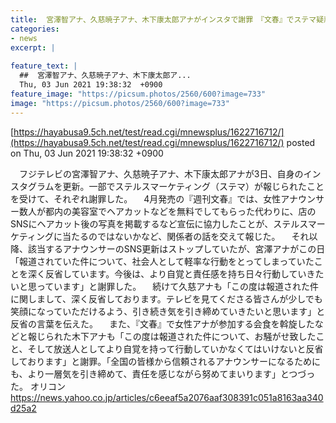```yaml
---
title:  宮澤智アナ、久慈暁子アナ、木下康太郎アナがインスタで謝罪　『文春』でステマ疑惑報道  
categories:
- news
excerpt: |
  
feature_text: |
  ##  宮澤智アナ、久慈暁子アナ、木下康太郎ア...
  Thu, 03 Jun 2021 19:38:32  +0900
feature_image: "https://picsum.photos/2560/600?image=733"
image: "https://picsum.photos/2560/600?image=733"
---
```


[https://hayabusa9.5ch.net/test/read.cgi/mnewsplus/1622716712/](https://hayabusa9.5ch.net/test/read.cgi/mnewsplus/1622716712/)
posted on Thu, 03 Jun 2021 19:38:32  +0900

<!--more-->

　フジテレビの宮澤智アナ、久慈暁子アナ、木下康太郎アナが3日、自身のインスタグラムを更新。一部でステルスマーケティング（ステマ）が報じられたことを受けて、それぞれ謝罪した。 　4月発売の『週刊文春』では、女性アナウンサー数人が都内の美容室でヘアカットなどを無料でしてもらった代わりに、店のSNSにヘアカット後の写真を掲載するなど宣伝に協力したことが、ステルスマーケティングに当たるのではないかなど、関係者の話を交えて報じた。 　それ以降、該当するアナウンサーのSNS更新はストップしていたが、宮澤アナがこの日「報道されていた件について、社会人として軽率な行動をとってしまっていたことを深く反省しています。今後は、より自覚と責任感を持ち日々行動していきたいと思っています」と謝罪した。 　続けて久慈アナも「この度は報道された件に関しまして、深く反省しております。テレビを見てくださる皆さんが少しでも笑顔になっていただけるよう、引き続き気を引き締めていきたいと思います」と反省の言葉を伝えた。 　また、『文春』で女性アナが参加する会食を斡旋したなどと報じられた木下アナも「この度は報道された件について、お騒がせ致したこと、そして放送人としてより自覚を持って行動していかなくてはいけないと反省しております」と謝罪。「全国の皆様から信頼されるアナウンサーになるためにも、より一層気を引き締めて、責任を感じながら努めてまいります」とつづった。 オリコン https://news.yahoo.co.jp/articles/c6eeaf5a2076aaf308391c051a8163aa340d25a2
